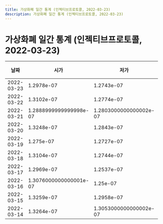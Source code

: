 ```yaml
---
title: 가상화폐 일간 통계 (인젝티브프로토콜, 2022-03-23)
description: 가상화폐 일간 통계 (인젝티브프로토콜, 2022-03-23)
---
```



가상화폐 일간 통계 (인젝티브프로토콜, 2022-03-23)
===

|날짜|시가|저가|고가|종가|비고|
|--|--|--|--|--|--|
|2022-03-23|1.2978e-07|1.2743e-07|1.3711e-07|1.3006000000000001e-07|    |
|2022-03-22|1.3102e-07|1.2774e-07|1.3453e-07|1.2942e-07|    |
|2022-03-21|1.2888999999999998e-07|1.2803000000000002e-07|1.434e-07|1.3100000000000002e-07|    |
|2022-03-20|1.3248e-07|1.2843e-07|1.3565e-07|1.2934e-07|    |
|2022-03-19|1.275e-07|1.2727e-07|1.3714e-07|1.3103e-07|    |
|2022-03-18|1.3104e-07|1.2744e-07|1.3497e-07|1.2762999999999999e-07|    |
|2022-03-17|1.2969e-07|1.2537e-07|1.342e-07|1.3104e-07|    |
|2022-03-16|1.3076000000000001e-07|1.25e-07|1.351e-07|1.2955e-07|    |
|2022-03-15|1.3259e-07|1.2958e-07|1.3825e-07|1.3083e-07|    |
|2022-03-14|1.3264e-07|1.3053000000000002e-07|1.472e-07|1.3352000000000002e-07|    |
